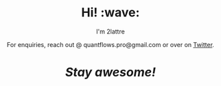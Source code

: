 <h1 align='center'> Hi! :wave:</h1>
<p align='center'>
I'm 2lattre
</p>
<p align='center'>For enquiries, reach out @ quantflows.pro@gmail.com or over on <a href="https://twitter.com/quantflows">Twitter</a>.</p>

<h1 align='center'><i>Stay awesome!</i></h1>
